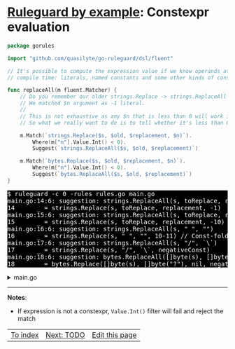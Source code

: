 # [Ruleguard by example](https://go-ruleguard.github.io/by-example/): Constexpr evaluation

```go
package gorules

import "github.com/quasilyte/go-ruleguard/dsl/fluent"

// It's possible to compute the expression value if we know operands at the
// compile time: literals, named constants and some other kinds of constexprs.

func replaceAll(m fluent.Matcher) {
	// Do you remember our older strings.Replace -> strings.ReplaceAll rules?
	// We matched $n argument as -1 literal.
	//
	// This is not exhaustive as any $n that is less than 0 will work identically.
	// So what we really want to do is to tell whether it's less than 0.

	m.Match(`strings.Replace($s, $old, $replacement, $n)`).
		Where(m["n"].Value.Int() < 0).
		Suggest(`strings.ReplaceAll($s, $old, $replacement)`)

	m.Match(`bytes.Replace($s, $old, $replacement, $n)`).
		Where(m["n"].Value.Int() < 0).
		Suggest(`bytes.ReplaceAll($s, $old, $replacement)`)
}
```

<pre style="color: white; background-color: black">
$ ruleguard -c 0 -rules rules.go main.go
main.go:14:6: suggestion: strings.ReplaceAll(s, toReplace, replacement)
14		_ = strings.Replace(s, toReplace, replacement, -1)
main.go:15:6: suggestion: strings.ReplaceAll(s, toReplace, replacement)
15		_ = strings.Replace(s, toReplace, replacement, -10)
main.go:16:6: suggestion: strings.ReplaceAll(s, " ", "")
16		_ = strings.Replace(s, " ", "", 10-11) // Const-folded and matched
main.go:17:6: suggestion: strings.ReplaceAll(s, "/", `\`)
17		_ = strings.Replace(s, "/", `\`, negativeConst)
main.go:18:6: suggestion: bytes.ReplaceAll([]byte(s), []byte("?"), nil)
18		_ = bytes.Replace([]byte(s), []byte("?"), nil, negativeConst*2)
</pre>

<details><summary>main.go</summary>

```go
package main

import (
	"bytes"
	"strings"
)

func main() {
	var s, toReplace, replacement string
	const negativeConst = -2

	_ = strings.Replace(s, toReplace, replacement, 1) // Not matched

	_ = strings.Replace(s, toReplace, replacement, -1)
	_ = strings.Replace(s, toReplace, replacement, -10)
	_ = strings.Replace(s, " ", "", 10-11) // Const-folded and matched
	_ = strings.Replace(s, "/", `\`, negativeConst)
	_ = bytes.Replace([]byte(s), []byte("?"), nil, negativeConst*2)
}
```

</details>

<hr>

**Notes**:

* If expression is not a constexpr, `Value.Int()` filter will fail and reject the match

<table><tr>
<td><a href="index">To index</a></td>
<td><a href="todo">Next: TODO</a></td>
<td><a href="https://github.com/go-ruleguard/go-ruleguard.github.io/edit/master/by-example/constexpr-evaluation.md">Edit this page</a></td>
</tr></table>
